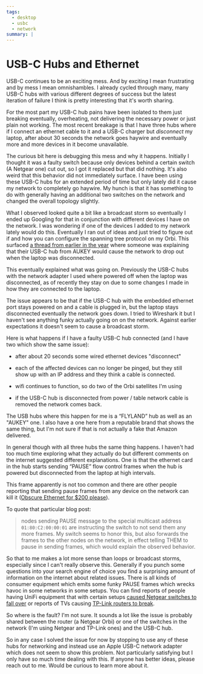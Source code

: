 ```yaml
---
tags:
  - desktop
  - usbc
  - network
summary: |
---
```


# USB-C Hubs and Ethernet

USB-C continues to be an exciting mess.  And by exciting I mean
frustrating and by mess I mean omnishambles.  I already cycled through
many, many USB-C hubs with various different degrees of success but the
latest iteration of failure I think is pretty interesting that it's worth
sharing.

For the most part my USB-C hub pains have been isolated to them just
breaking eventually, overheating, not delivering the necessary power or
just plain not working.  The most recent breakage is that I have three hubs
where if I connect an ethernet cable to it and a USB-C charger but
*disconnect* my laptop, after about 30 seconds the network goes haywire
and eventually more and more devices in it become unavailable.

The curious bit here is debugging this mess and why it happens.  Initially
I thought it was a faulty switch because only devices behind a certain
switch (A Netgear one) cut out, so I got it replaced but that did nothing.
It's also weird that this behavior did not immediately surface.  I have
been using these USB-C hubs for an extended period of time but only lately
did it cause my network to completely go haywire.  My hunch is that it has
something to do with generally having an additional two switches on the
network and changed the overall topology slightly.

What I observed looked quite a bit like a broadcast storm so eventually I
ended up Googling for that in conjunction with different devices I have on
the network.  I was wondering if one of the devices I added to my network
lately would do this.  Eventually I ran out of ideas and just tried to
figure out if and how you can configure the spanning tree protocol on my
Orbi.  This surfaced [a thread from earlier in the year](https://community.netgear.com/t5/Orbi/Spanning-Tree-problem-with-Orbi-RBR50/m-p/1941325/highlight/false)
where someone was explaining that their USB-C hub from AUKEY would cause
the network to drop out when the laptop was disconnected.

This eventually explained what was going on.  Previously the USB-C hubs
with the network adapter I used where powered off when the laptop was
disconnected, as of recently they stay on due to some changes I made in
how they are connected to the laptop.

The issue appears to be that if the USB-C hub with the embedded ethernet
port stays powered on and a cable is plugged in, but the laptop stays
disconnected eventually the network goes down.  I tried to Wireshark it
but I haven't see anything funky actually going on on the network.
Against earlier expectations it doesn't seem to cause a broadcast storm.

Here is what happens if I have a faulty USB-C hub connected (and I have
two which show the same issue):

- after about 20 seconds some wired ethernet devices "disconnect"

- each of the affected devices can no longer be pinged, but they still
show up with an IP address and they think a cable is connected.

- wifi continues to function, so do two of the Orbi satellites I'm using

- if the USB-C hub is disconnected from power / table network cable is
removed the network comes back.

The USB hubs where this happen for me is a “FLYLAND” hub as well as an
"AUKEY" one.  I also have a one here from a reputable brand that shows the
same thing, but I'm not sure if that is not actually a fake that Amazon
delivered.

In general though with all three hubs the same thing happens.  I haven't
had too much time exploring what they actually do but different comments
on the internet suggested different explanations.  One is that the
ethernet card in the hub starts sending “PAUSE” flow control frames when
the hub is powered but disconnected from the laptop at high intervals.

This frame apparently is not too common and there are other people
reporting that sending pause frames from any device on the network can
kill it ([Obscure Ethernet for $200 please](http://jeffq.com/blog/the-ethernet-pause-frame/)).

To quote that particular blog post:

> nodes sending PAUSE message to the special multicast address
`01:80:C2:00:00:01` are instructing the switch to not send them any more
frames.  My switch seems to honor this, but also forwards the frames to the
other nodes on the network, in effect telling THEM to pause in sending
frames, which would explain the observed behavior.
>

So that to me makes a lot more sense than loops or broadcast storms,
especially since I can't really observe this.  Generally if you punch some
questions into your search engine of choice you find a surprising amount
of information on the internet about related issues.  There is all kinds
of consumer equipment which emits some funky PAUSE frames which wrecks
havoc in some networks in some setups.  You can find reports of people
having UniFi equipment that with certain setups [caused Netgear switches
to fall over](https://community.netgear.com/t5/Smart-Plus-and-Smart-Pro-Managed/STP-Leak-using-Broadcast-packet-01-80-c2-00-00-1c/m-p/1235031)
or reports of TVs causing [TP-Link routers to break](http://jeffq.com/blog/the-ethernet-pause-frame/).

So where is the fault?  I'm not sure.  It sounds a lot like the issue is
probably shared between the router (a Netgear Orbi) or one of the switches
in the network (I'm using Netgear and TP-Link ones) and the USB-C hub.

So in any case I solved the issue for now by stopping to use any of these
hubs for networking and instead use an Apple USB-C network adapter which
does not seem to show this problem.  Not particularly satisfying but I
only have so much time dealing with this.  If anyone has better ideas,
please reach out to me.  Would be curious to learn more about it.
